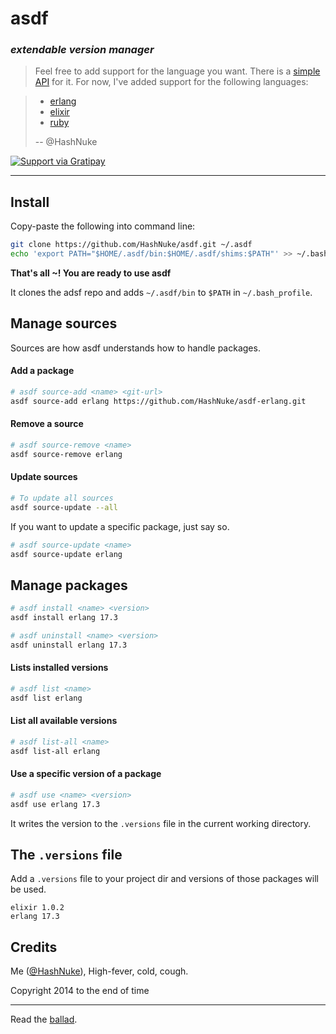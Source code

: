 # asdf
### _extendable version manager_

> Feel free to add support for the language you want. There is a [simple API](https://github.com/HashNuke/asdf/blob/master/docs/creating-package-sources.md) for it. For now, I've added support for the following languages:

> * [erlang](https://github.com/HashNuke/asdf-erlang)
> * [elixir](https://github.com/HashNuke/asdf-elixir)
> * [ruby](#TODO)
>
> -- @HashNuke

[![Support via Gratipay](https://cdn.rawgit.com/gratipay/gratipay-badge/2.3.0/dist/gratipay.png)](https://gratipay.com/HashNuke/)

---

## Install

Copy-paste the following into command line:

```bash
git clone https://github.com/HashNuke/asdf.git ~/.asdf
echo 'export PATH="$HOME/.asdf/bin:$HOME/.asdf/shims:$PATH"' >> ~/.bash_profile
```

**That's all ~! You are ready to use asdf**

It clones the adsf repo and adds `~/.asdf/bin` to `$PATH` in `~/.bash_profile`.


## Manage sources

Sources are how asdf understands how to handle packages.


#### Add a package

```bash
# asdf source-add <name> <git-url>
asdf source-add erlang https://github.com/HashNuke/asdf-erlang.git
```

#### Remove a source

```bash
# asdf source-remove <name>
asdf source-remove erlang
```


#### Update sources

```bash
# To update all sources
asdf source-update --all
```

If you want to update a specific package, just say so.

```bash
# asdf source-update <name>
asdf source-update erlang
```

## Manage packages

```bash
# asdf install <name> <version>
asdf install erlang 17.3

# asdf uninstall <name> <version>
asdf uninstall erlang 17.3
```

#### Lists installed versions

```bash
# asdf list <name>
asdf list erlang
```

#### List all available versions

```bash
# asdf list-all <name>
asdf list-all erlang
```

#### Use a specific version of a package

```bash
# asdf use <name> <version>
asdf use erlang 17.3
```

It writes the version to the `.versions` file in the current working directory.


## The `.versions` file

Add a `.versions` file to your project dir and versions of those packages will be used.

```
elixir 1.0.2
erlang 17.3
```

## Credits

Me ([@HashNuke](http://github.com/HashNuke)), High-fever, cold, cough.

Copyright 2014 to the end of time

-------

Read the [ballad](https://github.com/HashNuke/asdf/blob/master/ballad-of-asdf.md).
